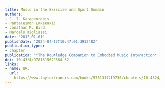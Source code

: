 ```yaml
---
title: Music in the Exercise and Sport Domain
authors:
- C. I. Karageorghis
- Panteleimon Ekkekakis
- Jonathan M. Bird
- Marcelo Bigliassi
date: '2017-01-01'
publishDate: '2024-04-02T10:47:01.391248Z'
publication_types:
- chapter
publication: '*The Routledge Companion to Embodied Music Interaction*'
doi: 10.4324/9781315621364-32
links:
- name: URL
  url: 
    https://www.taylorfrancis.com/books/9781317219736/chapters/10.4324/9781315621364-32
---
```

